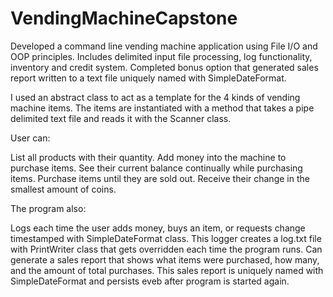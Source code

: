 # VendingMachineCapstone
Developed a command line vending machine application using File I/O and OOP principles. Includes delimited input file processing, log functionality, inventory and credit system.  Completed bonus option that generated sales report written to a text file uniquely named with SimpleDateFormat.

I used an abstract class to act as a template for the 4 kinds of vending machine items. The items are instantiated with a method that takes a pipe delimited text file and reads it with the Scanner class.

User can:

List all products with their quantity.
Add money into the machine to purchase items.
See their current balance continually while purchasing items.
Purchase items until they are sold out.
Receive their change in the smallest amount of coins.

The program also:

Logs each time the user adds money, buys an item, or requests change timestamped with SimpleDateFormat class.
This logger creates a log.txt file with PrintWriter class that gets overridden each time the program runs.
Can generate a sales report that shows what items were purchased, how many, and the amount of total purchases.
This sales report is uniquely named with SimpleDateFormat and persists eveb after program is started again.
